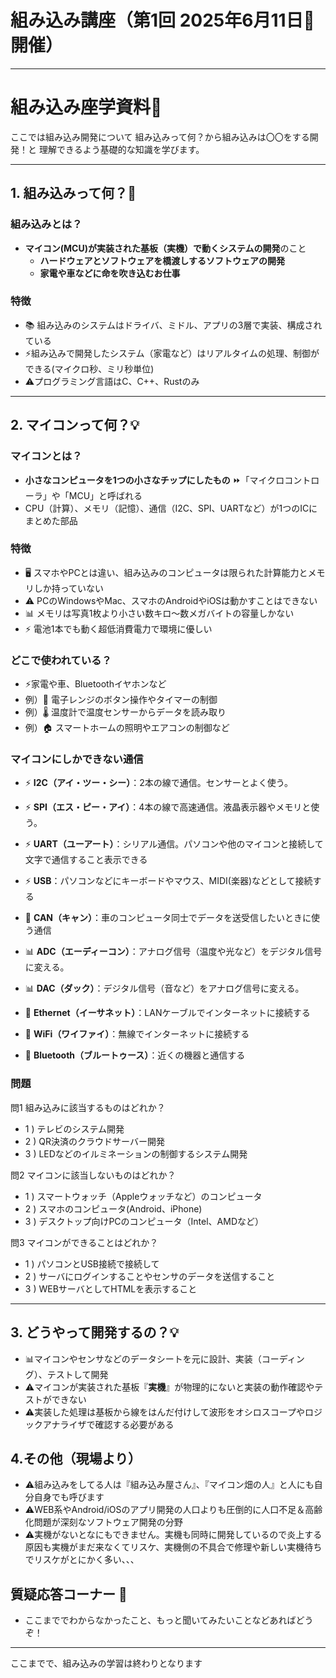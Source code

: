 # 組み込み講座（第1回 2025年6月11日📅開催）

---

# 組み込み座学資料📖

ここでは組み込み開発について
組み込みって何？から組み込みは〇〇をする開発！と
理解できるよう基礎的な知識を学びます。

---

## 1. 組み込みって何？🔧

### 組み込みとは？
- **マイコン(MCU)が実装された基板（実機）で動くシステムの開発**のこと
  - **ハードウェアとソフトウェアを橋渡しするソフトウェアの開発**
  - **家電や車などに命を吹き込むお仕事**

### 特徴

- 📚 組み込みのシステムはドライバ、ミドル、アプリの3層で実装、構成されている
- ⚡️組み込みで開発したシステム（家電など）はリアルタイムの処理、制御ができる(マイクロ秒、ミリ秒単位)
- ⚠️プログラミング言語はC、C++、Rustのみ

---

## 2. マイコンって何？💡

### マイコンとは？
- **小さなコンピュータを1つの小さなチップにしたもの**
⏩️「マイクロコントローラ」や「MCU」と呼ばれる
- CPU（計算）、メモリ（記憶）、通信（I2C、SPI、UARTなど）が1つのICにまとめた部品

### 特徴
- 🖥️ スマホやPCとは違い、組み込みのコンピュータは限られた計算能力とメモリしか持っていない
- ⚠️ PCのWindowsやMac、スマホのAndroidやiOSは動かすことはできない
- 📊 メモリは写真1枚より小さい数キロ～数メガバイトの容量しかない
- ⚡️ 電池1本でも動く超低消費電力で環境に優しい

### どこで使われている？
- ⚡️家電や車、Bluetoothイヤホンなど
- 例）🍚 電子レンジのボタン操作やタイマーの制御
- 例）🌡️ 温度計で温度センサーからデータを読み取り
- 例）🏠 スマートホームの照明やエアコンの制御など

### マイコンにしかできない通信

- ⚡️ **I2C（アイ・ツー・シー）**：2本の線で通信。センサーとよく使う。
- ⚡️ **SPI（エス・ピー・アイ）**：4本の線で高速通信。液晶表示器やメモリと使う。
- ⚡️ **UART（ユーアート）**：シリアル通信。パソコンや他のマイコンと接続して文字で通信すること表示できる
- ⚡️ **USB**：パソコンなどにキーボードやマウス、MIDI(楽器)などとして接続する

- 🚗 **CAN（キャン）**：車のコンピュータ同士でデータを送受信したいときに使う通信
- 📊 **ADC（エーディーコン）**：アナログ信号（温度や光など）をデジタル信号に変える。
- 📊 **DAC（ダック）**：デジタル信号（音など）をアナログ信号に変える。
- 📶 **Ethernet（イーサネット）**：LANケーブルでインターネットに接続する
- 📶 **WiFi（ワイファイ）**：無線でインターネットに接続する
- 📶 **Bluetooth（ブルートゥース）**：近くの機器と通信する

### 問題

問1 組み込みに該当するものはどれか？

- 1 ) テレビのシステム開発
- 2 ) QR決済のクラウドサーバー開発
- 3 ) LEDなどのイルミネーションの制御するシステム開発

問2 マイコンに該当しないものはどれか？

- 1 ) スマートウォッチ（Appleウォッチなど）のコンピュータ
- 2 ) スマホのコンピュータ(Android、iPhone)
- 3 ) デスクトップ向けPCのコンピュータ（Intel、AMDなど）


問3 マイコンができることはどれか？

- 1 ) パソコンとUSB接続で接続して
- 2 ) サーバにログインすることやセンサのデータを送信すること
- 3 ) WEBサーバとしてHTMLを表示すること

---

## 3. どうやって開発するの？💡

- 📊マイコンやセンサなどのデータシートを元に設計、実装（コーディング）、テストして開発
- ⚠️マイコンが実装された基板『**実機**』が物理的にないと実装の動作確認やテストができない
- ⚠️実装した処理は基板から線をはんだ付けして波形をオシロスコープやロジックアナライザで確認する必要がある

## 4.その他（現場より）
- ⚠️組み込みをしてる人は『組み込み屋さん』、『マイコン畑の人』と人にも自分自身でも呼びます
- ⚠️WEB系やAndroid/iOSのアプリ開発の人口よりも圧倒的に人口不足＆高齢化問題が深刻なソフトウェア開発の分野
- ⚠️実機がないとなにもできません。実機も同時に開発しているので炎上する原因も実機がまだ来なくてリスケ、実機側の不具合で修理や新しい実機待ちでリスケがとにかく多い、、、

## 質疑応答コーナー 💬

- ここまででわからなかったこと、もっと聞いてみたいことなどあればどうぞ！

---

ここまでで、組み込みの学習は終わりとなります
